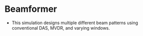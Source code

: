 # Beamformer
- This simulation designs multiple different beam patterns using conventional DAS, MVDR, and varying windows.
